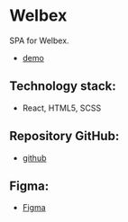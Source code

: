 # Welbex

SPA for Welbex.

- [demo](https://Valeriy59.github.io/welbex)

## Technology stack:

- React, HTML5, SCSS

## Repository GitHub:

- [github](https://github.com/malkov-am/welbex)

## Figma:

- [Figma](https://www.figma.com/file/ja6QtJ9gv2JuxSDIAClL1O/Welbex?node-id=0%3A1&t=LpW43Nj7CHGCA5yE-1)